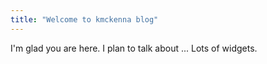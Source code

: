 ```yaml
---
title: "Welcome to kmckenna blog"
---
```


I'm glad you are here. I plan to talk about ...
Lots of widgets.
